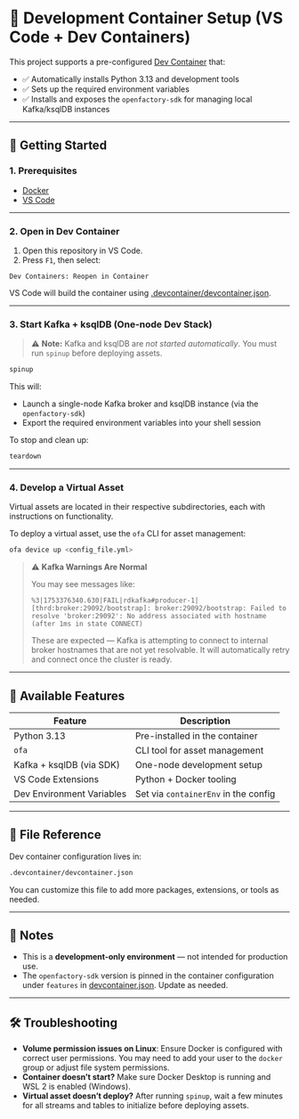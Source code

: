 # 🐳 Development Container Setup (VS Code + Dev Containers)

This project supports a pre-configured [Dev Container](https://containers.dev/) that:

- ✅ Automatically installs Python 3.13 and development tools
- ✅ Sets up the required environment variables
- ✅ Installs and exposes the `openfactory-sdk` for managing local Kafka/ksqlDB instances

---

## 🚀 Getting Started

### 1. Prerequisites

* [Docker](https://www.docker.com/)
* [VS Code](https://code.visualstudio.com/)

---

### 2. Open in Dev Container

1. Open this repository in VS Code.
2. Press `F1`, then select:

```
Dev Containers: Reopen in Container
```

VS Code will build the container using [.devcontainer/devcontainer.json](../.devcontainer/devcontainer.json).

---

### 3. Start Kafka + ksqlDB (One-node Dev Stack)

> ⚠️ **Note:** Kafka and ksqlDB are *not started automatically*.
> You must run `spinup` before deploying assets.

```bash
spinup
```

This will:

* Launch a single-node Kafka broker and ksqlDB instance (via the `openfactory-sdk`)
* Export the required environment variables into your shell session

To stop and clean up:

```bash
teardown
```

---

### 4. Develop a Virtual Asset

Virtual assets are located in their respective subdirectories, each with instructions on functionality.

To deploy a virtual asset, use the `ofa` CLI for asset management:

```bash
ofa device up <config_file.yml>
```

> ⚠️ **Kafka Warnings Are Normal**
>
> You may see messages like:
>
> ```text
> %3|1753376340.630|FAIL|rdkafka#producer-1| [thrd:broker:29092/bootstrap]: broker:29092/bootstrap: Failed to resolve 'broker:29092': No address associated with hostname (after 1ms in state CONNECT)
> ```
>
> These are expected — Kafka is attempting to connect to internal broker hostnames that are not yet resolvable. It will automatically retry and connect once the cluster is ready.

---

## 🧪 Available Features

| Feature                   | Description                          |
| ------------------------- | ------------------------------------ |
| Python 3.13               | Pre-installed in the container       |
| `ofa`                     | CLI tool for asset management        |
| Kafka + ksqlDB (via SDK)  | One-node development setup           |
| VS Code Extensions        | Python + Docker tooling              |
| Dev Environment Variables | Set via `containerEnv` in the config |

---

## 📂 File Reference

Dev container configuration lives in:

```bash
.devcontainer/devcontainer.json
```

You can customize this file to add more packages, extensions, or tools as needed.

---

## 📌 Notes

* This is a **development-only environment** — not intended for production use.
* The `openfactory-sdk` version is pinned in the container configuration under `features` in [devcontainer.json](../.devcontainer/devcontainer.json). Update as needed.

---

## 🛠 Troubleshooting

* **Volume permission issues on Linux**: Ensure Docker is configured with correct user permissions. You may need to add your user to the `docker` group or adjust file system permissions.
* **Container doesn’t start?** Make sure Docker Desktop is running and WSL 2 is enabled (Windows).
* **Virtual asset doesn’t deploy?** After running `spinup`, wait a few minutes for all streams and tables to initialize before deploying assets.
